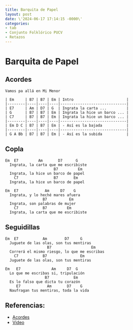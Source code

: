 ```yaml
---
title: Barquita de Papel
layout: post
date: \'2024-06-17 17:14:15 -0000\'
categories:
- tab
- Conjunto Folklórico PUCV
- Retazos
---
```


# Barquita de Papel

## Acordes

~~~
Vamos pa allá en Mi Menor

| Em     | B7 | B7 | Em | Intro                        |
|--------|----|----|----|------------------------------|
| E7     | Am | D7 | G  | Ingrata la carta ...         |
| G      | B7 | B7 | Em | Ingrata la hice un barco ... |
| C7     | B7 | B7 | Em | Ingrata la hice un barco ... |
|--------|----|----|----|------------------------------|
| Em D C | B7 | B7 | Em | - Así es la bajada           |
|--------|----|----|----|------------------------------|
| G A Bb | B7 | B7 | Em | - Así es la subida           |
~~~

## Copla

~~~
Em  E7         Am       D7      G
  Ingrata, la carta que me escribiste
                      B7         Em
  Ingrata, la hice un barco de papel
    C7                B7       Em
  Ingrata, la hice un barco de papel
~~~

~~~
Em  E7            Am     D7    G
  Ingrata, y lo heché mares afuera
                 B7          Em
  Ingrata, son palabras de mujer
    C7           B7         Em
  Ingrata, la carta que me escribiste
~~~

## Seguidillas

~~~
Em  E7           Am        D7     G
  Juguete de las olas, son tus mentiras
                   B7                  Em
  Correrá el mismo riesgo, lo que me escribas
    C7           B7               Em
  Juguete de las olas, son tus mentiras
~~~
  
~~~
Em   E7              Am     D7  G
  Lo que me escribas si, tripulación
                  B7           Em
  Es lo falso que dicta tu corazón
     E7            Am       D7    G
  Naufragan tus mentiras, toda la vida
~~~

## Referencias:

- [Acordes](https://ahorasiqueescribo.blogspot.com/2013/05/barquita-de-papel.html)
- [Video](https://www.youtube.com/watch?v=V-vklyw_LqU)
